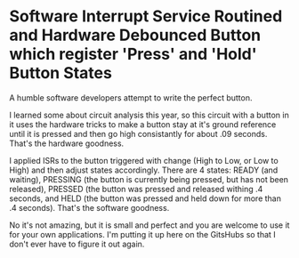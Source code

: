 # Software Interrupt Service Routined and Hardware Debounced Button which register 'Press' and 'Hold' Button States

A humble software developers attempt to write the perfect button.

I learned some about circuit analysis this year, so this circuit with a button in it uses the hardware tricks to make a button stay at it's ground reference until it is pressed and then go high consistantly for about .09 seconds. That's the hardware goodness.

I applied ISRs to the button triggered with change (High to Low, or Low to High) and then adjust states accordingly. There are 4 states: READY (and waiting), PRESSING (the button is currently being pressed, but has not been released), PRESSED (the button was pressed and released withing .4 seconds, and HELD (the button was pressed and held down for more than .4 seconds). That's the software goodness.

No it's not amazing, but it is small and perfect and you are welcome to use it for your own applications. I'm putting it up here on the GitsHubs so that I don't ever have to figure it out again.
